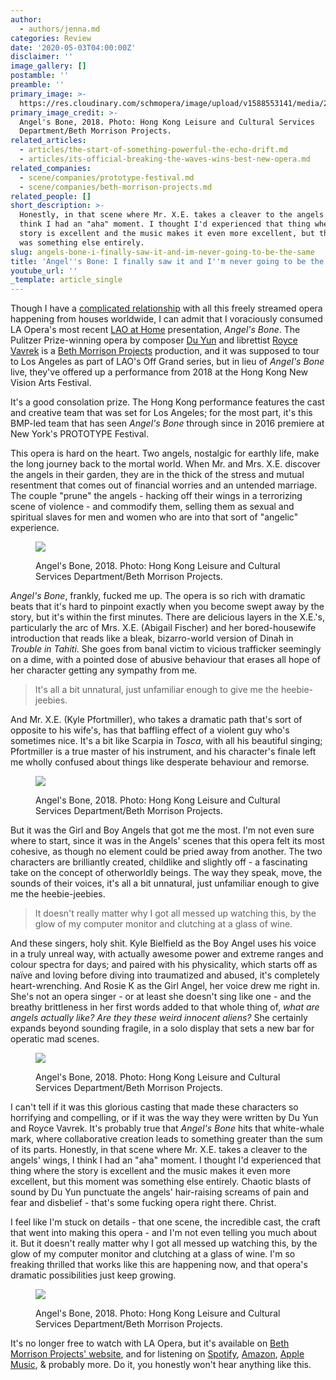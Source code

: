 ```yaml
---
author:
  - authors/jenna.md
categories: Review
date: '2020-05-03T04:00:00Z'
disclaimer: ''
image_gallery: []
postamble: ''
preamble: ''
primary_image: >-
  https://res.cloudinary.com/schmopera/image/upload/v1588553141/media/2020/05/sqAngelsBone-020_gnyqxl.jpg
primary_image_credit: >-
  Angel's Bone, 2018. Photo: Hong Kong Leisure and Cultural Services
  Department/Beth Morrison Projects.
related_articles:
  - articles/the-start-of-something-powerful-the-echo-drift.md
  - articles/its-official-breaking-the-waves-wins-best-new-opera.md
related_companies:
  - scene/companies/prototype-festival.md
  - scene/companies/beth-morrison-projects.md
related_people: []
short_description: >-
  Honestly, in that scene where Mr. X.E. takes a cleaver to the angels' wings, I
  think I had an "aha" moment. I thought I'd experienced that thing where the
  story is excellent and the music makes it even more excellent, but this moment
  was something else entirely.
slug: angels-bone-i-finally-saw-it-and-im-never-going-to-be-the-same
title: 'Angel''s Bone: I finally saw it and I''m never going to be the same'
youtube_url: ''
_template: article_single
---
```


Though I have a [complicated relationship](/what-the-mets-at-home-gala-teaches-us-about-evolution/) with all this freely streamed opera happening from houses worldwide, I can admit that I voraciously consumed LA Opera's most recent [LAO at Home](https://www.laopera.org/discover/laoathome/) presentation, _Angel's Bone_. The Pulitzer Prize-winning opera by composer [Du Yun](http://channelduyun.com/) and librettist [Royce Vavrek](/jacqueline-come-for-the-music-stay-for-everything-else/) is a [Beth Morrison Projects](https://www.bethmorrisonprojects.org/) production, and it was supposed to tour to Los Angeles as part of LAO's Off Grand series, but in lieu of _Angel's Bone_ live, they've offered up a performance from 2018 at the Hong Kong New Vision Arts Festival.

It's a good consolation prize. The Hong Kong performance features the cast and creative team that was set for Los Angeles; for the most part, it's this BMP-led team that has seen _Angel's Bone_ through since in 2016 premiere at New York's PROTOTYPE Festival. 

This opera is hard on the heart. Two angels, nostalgic for earthly life, make the long journey back to the mortal world. When Mr. and Mrs. X.E. discover the angels in their garden, they are in the thick of the stress and mutual resentment that comes out of financial worries and an untended marriage. The couple "prune" the angels - hacking off their wings in a terrorizing scene of violence - and commodify them, selling them as sexual and spiritual slaves for men and women who are into that sort of "angelic" experience.

<figure data-type="image">

![](https://res.cloudinary.com/schmopera/image/upload/v1588553229/media/2020/05/AngelsBone-016_qxmhdk.jpg)

<figcaption>Angel's Bone, 2018. Photo: Hong Kong Leisure and Cultural Services Department/Beth Morrison Projects.</figcaption>

</figure>

_Angel's Bone_, frankly, fucked me up. The opera is so rich with dramatic beats that it's hard to pinpoint exactly when you become swept away by the story, but it's within the first minutes. There are delicious layers in the X.E.'s, particularly the arc of Mrs. X.E. (Abigail Fischer) and her bored-housewife introduction that reads like a bleak, bizarro-world version of Dinah in _Trouble in Tahiti_. She goes from banal victim to vicious trafficker seemingly on a dime, with a pointed dose of abusive behaviour that erases all hope of her character getting any sympathy from me. 

> It's all a bit unnatural, just unfamiliar enough to give me the heebie-jeebies. 

And Mr. X.E. (Kyle Pfortmiller), who takes a dramatic path that's sort of opposite to his wife's, has that baffling effect of a violent guy who's sometimes nice. It's a bit like Scarpia in _Tosca_, with all his beautiful singing; Pfortmiller is a true master of his instrument, and his character's finale left me wholly confused about things like desperate behaviour and remorse.

<figure data-type="image">

![](https://res.cloudinary.com/schmopera/image/upload/v1588553246/media/2020/05/AngelsBone-022_quag5k.jpg)

<figcaption>Angel's Bone, 2018. Photo: Hong Kong Leisure and Cultural Services Department/Beth Morrison Projects.</figcaption>

</figure>

But it was the Girl and Boy Angels that got me the most. I'm not even sure where to start, since it was in the Angels' scenes that this opera felt its most cohesive, as though no element could be pried away from another. The two characters are brilliantly created, childlike and slightly off - a fascinating take on the concept of otherworldly beings. The way they speak, move, the sounds of their voices, it's all a bit unnatural, just unfamiliar enough to give me the heebie-jeebies. 

> It doesn't really matter why I got all messed up watching this, by the glow of my computer monitor and clutching at a glass of wine.

And these singers, holy shit. Kyle Bielfield as the Boy Angel uses his voice in a truly unreal way, with actually awesome power and extreme ranges and colour spectra for days; and paired with his physicality, which starts off as naïve and loving before diving into traumatized and abused, it's completely heart-wrenching. And Rosie K as the Girl Angel, her voice drew me right in. She's not an opera singer - or at least she doesn't sing like one - and the breathy brittleness in her first words added to that whole thing of, _what are angels actually like? Are they these weird innocent aliens?_ She certainly expands beyond sounding fragile, in a solo display that sets a new bar for operatic mad scenes.

<figure data-type="image">

![](https://res.cloudinary.com/schmopera/image/upload/v1588553272/media/2020/05/AngelsBone-066_y3rjtl.jpg)

<figcaption>Angel's Bone, 2018. Photo: Hong Kong Leisure and Cultural Services Department/Beth Morrison Projects.</figcaption>

</figure>

I can't tell if it was this glorious casting that made these characters so horrifying and compelling, or if it was the way they were written by Du Yun and Royce Vavrek. It's probably true that _Angel's Bone_ hits that white-whale mark, where collaborative creation leads to something greater than the sum of its parts. Honestly, in that scene where Mr. X.E. takes a cleaver to the angels' wings, I think I had an "aha" moment. I thought I'd experienced that thing where the story is excellent and the music makes it even more excellent, but this moment was something else entirely. Chaotic blasts of sound by Du Yun punctuate the angels' hair-raising screams of pain and fear and disbelief - that's some fucking opera right there. Christ.

I feel like I'm stuck on details - that one scene, the incredible cast, the craft that went into making this opera - and I'm not even telling you much about it. But it doesn't really matter why I got all messed up watching this, by the glow of my computer monitor and clutching at a glass of wine. I'm so freaking thrilled that works like this are happening now, and that opera's dramatic possibilities just keep growing. 

<figure data-type="image">

![](https://res.cloudinary.com/schmopera/image/upload/v1588553295/media/2020/05/AngelsBone-082_g5p43f.jpg)

<figcaption>Angel's Bone, 2018. Photo: Hong Kong Leisure and Cultural Services Department/Beth Morrison Projects.</figcaption>

</figure>

It's no longer free to watch with LA Opera, but it's available on [Beth Morrison Projects' website](https://www.bethmorrisonprojects.org/), and for listening on [Spotify](https://open.spotify.com/album/4cca23DSrJ5uEeXMDiq0Z9), [Amazon](https://www.amazon.com/Angels-Bone-Du-Yun/dp/B0754RJK1Q), [Apple Music](https://music.apple.com/us/album/angels-bone/1457797561), & probably more. Do it, you honestly won't hear anything like this.
